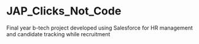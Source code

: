 # JAP_Clicks_Not_Code
Final year b-tech project developed using Salesforce for HR management and candidate tracking while recruitment
